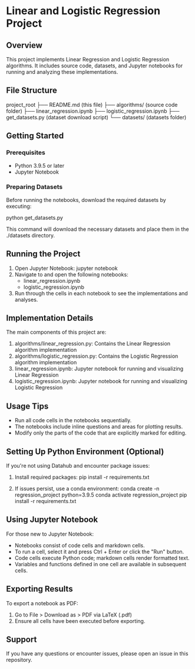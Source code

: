 # Linear and Logistic Regression Project

## Overview

This project implements Linear Regression and Logistic Regression algorithms. It includes source code, datasets, and Jupyter notebooks for running and analyzing these implementations.

## File Structure

project_root
├── README.md  (this file)
├── algorithms/  (source code folder)
├── linear_regression.ipynb
├── logistic_regression.ipynb
├── get_datasets.py  (dataset download script)
└── datasets/  (datasets folder)

## Getting Started

### Prerequisites

- Python 3.9.5 or later
- Jupyter Notebook

### Preparing Datasets

Before running the notebooks, download the required datasets by executing:

python get_datasets.py

This command will download the necessary datasets and place them in the ./datasets directory.

## Running the Project

1. Open Jupyter Notebook:
   jupyter notebook
2. Navigate to and open the following notebooks:
   - linear_regression.ipynb
   - logistic_regression.ipynb
3. Run through the cells in each notebook to see the implementations and analyses.

## Implementation Details

The main components of this project are:

1. algorithms/linear_regression.py: Contains the Linear Regression algorithm implementation
2. algorithms/logistic_regression.py: Contains the Logistic Regression algorithm implementation
3. linear_regression.ipynb: Jupyter notebook for running and visualizing Linear Regression
4. logistic_regression.ipynb: Jupyter notebook for running and visualizing Logistic Regression

## Usage Tips

- Run all code cells in the notebooks sequentially.
- The notebooks include inline questions and areas for plotting results.
- Modify only the parts of the code that are explicitly marked for editing.

## Setting Up Python Environment (Optional)

If you're not using Datahub and encounter package issues:

1. Install required packages:
   pip install -r requirements.txt

2. If issues persist, use a conda environment:
   conda create -n regression_project python=3.9.5
   conda activate regression_project
   pip install -r requirements.txt

## Using Jupyter Notebook

For those new to Jupyter Notebook:

- Notebooks consist of code cells and markdown cells.
- To run a cell, select it and press Ctrl + Enter or click the "Run" button.
- Code cells execute Python code; markdown cells render formatted text.
- Variables and functions defined in one cell are available in subsequent cells.

## Exporting Results

To export a notebook as PDF:
1. Go to File > Download as > PDF via LaTeX (.pdf)
2. Ensure all cells have been executed before exporting.

## Support

If you have any questions or encounter issues, please open an issue in this repository.